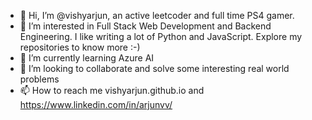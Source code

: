 - 👋 Hi, I’m @vishyarjun, an active leetcoder and full time PS4 gamer.
- 👀 I’m interested in Full Stack Web Development and Backend Engineering. I like writing a lot of Python and JavaScript. Explore my repositories to know more :-)
- 🌱 I’m currently learning Azure AI
- 💞️ I’m looking to collaborate and solve some interesting real world problems
- 📫 How to reach me vishyarjun.github.io and https://www.linkedin.com/in/arjunvv/

<!---
vishyarjun/vishyarjun is a ✨ special ✨ repository because its `README.md` (this file) appears on your GitHub profile.
You can click the Preview link to take a look at your changes.
--->
